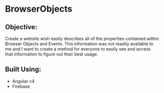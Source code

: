 # BrowserObjects

Objective:
------
Create a website wish easily describes all of the properties contained within Browser Objects and Events. This information was not readily available to me and I want to create a method for everyone to easily see and access that information to figure out their best usage.

Built Using:
------
- Angular v4
- Firebase
